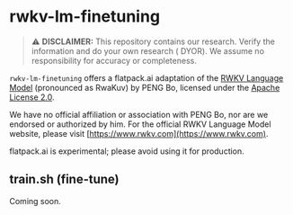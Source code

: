 # rwkv-lm-finetuning

> :warning: **DISCLAIMER:** This repository contains our research. Verify the information and do your own research (
> DYOR). We assume no responsibility for accuracy or completeness.

`rwkv-lm-finetuning` offers a flatpack.ai adaptation of the [RWKV Language Model](https://github.com/BlinkDL/RWKV-LM) (pronounced as RwaKuv) by PENG Bo, licensed under the [Apache License 2.0](https://github.com/BlinkDL/RWKV-LM/blob/main/LICENSE).

We have no official affiliation or association with PENG Bo, nor are we endorsed or authorized by him. For the official RWKV Language Model website, please visit [https://www.rwkv.com](https://www.rwkv.com).

flatpack.ai is experimental; please avoid using it for production.

## train.sh (fine-tune)

Coming soon.